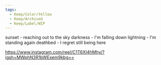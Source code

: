 ```yaml
---
tags:
  - Keep/Color/Yellow
  - Keep/Archived
  - Keep/Label/WIP
---
```




sunset - reaching out to the sky
darkness - I'm falling down
lightning - I'm standing again
deathbed - I regret still being here


https://www.instagram.com/reel/C1T6XI4hMhy/?igsh=MWphN3R1bWExem9kbg==